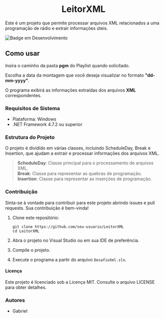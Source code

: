 <h1 align="center"> LeitorXML </h1>




Este é um projeto que permite processar arquivos XML relacionados a uma programação de rádio e extrair informações úteis.

![Badge em Desenvolvimento](http://img.shields.io/static/v1?label=STATUS&message=EM%20DESENVOLVIMENTO&color=GREEN&style=flat)
## Como usar

Insira o caminho da pasta **pgm** do Playlist quando solicitado.

Escolha a data da montagem que você deseja visualizar no formato  **"dd-mm-yyyy"**.

O programa exibirá as informações extraídas dos arquivos **XML** correspondentes.

### Requisitos de Sistema

- Plataforma: Windows
- .NET Framework 4.7.2 ou superior

### Estrutura do Projeto
O projeto é dividido em várias classes, incluindo ScheduleDay, Break e Insertion, que ajudam a extrair e processar informações dos arquivos XML.

> **ScheduleDay**: Classe principal para o processamento de arquivos XML. <br>
> **Break**: Classe para representar as quebras de programação. <br>
> **Insertion**: Classe para representar as inserções de programação. <br>

### Contribuição

Sinta-se à vontade para contribuir para este projeto abrindo issues e pull requests. Sua contribuição é bem-vinda!

1. Clone este repositório:

   ```shell
   git clone https://github.com/seu-usuario/LeitorXML
   cd LeitorXML
2.  Abra o projeto no Visual Studio ou em sua IDE de preferência.
    
3.  Compile o projeto.
    
4.  Execute o programa a partir do arquivo `DesafioXml.sln`.

#### Licença
Este projeto é licenciado sob a Licença MIT. Consulte o arquivo LICENSE para obter detalhes.


### Autores
- Gabriel



